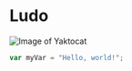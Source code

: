 # Ludo

![Image of Yaktocat](https://octodex.github.com/images/yaktocat.png)


``` javascript
var myVar = "Hello, world!";
```
